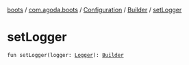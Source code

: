 [boots](../../../index.md) / [com.agoda.boots](../../index.md) / [Configuration](../index.md) / [Builder](index.md) / [setLogger](./set-logger.md)

# setLogger

`fun setLogger(logger: `[`Logger`](../../-logger/index.md)`): `[`Builder`](index.md)